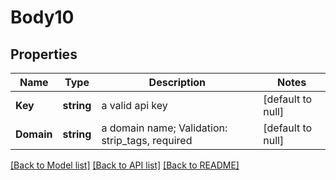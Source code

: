 # Body10

## Properties
Name | Type | Description | Notes
------------ | ------------- | ------------- | -------------
**Key** | **string** | a valid api key | [default to null]
**Domain** | **string** | a domain name; Validation: strip_tags, required | [default to null]

[[Back to Model list]](../README.md#documentation-for-models) [[Back to API list]](../README.md#documentation-for-api-endpoints) [[Back to README]](../README.md)


